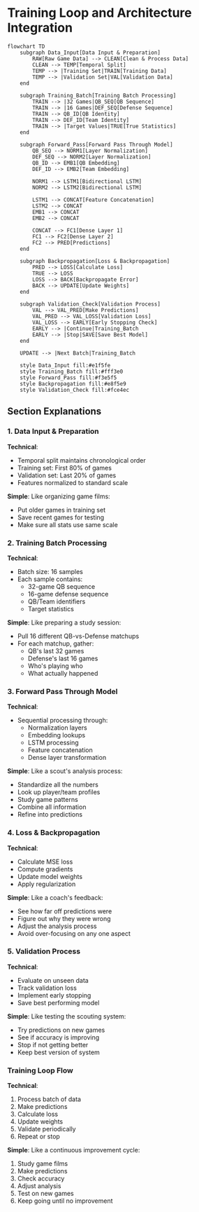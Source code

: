 # Training Loop and Architecture Integration

```mermaid
flowchart TD
    subgraph Data_Input[Data Input & Preparation]
        RAW[Raw Game Data] --> CLEAN[Clean & Process Data]
        CLEAN --> TEMP[Temporal Split]
        TEMP --> |Training Set|TRAIN[Training Data]
        TEMP --> |Validation Set|VAL[Validation Data]
    end

    subgraph Training_Batch[Training Batch Processing]
        TRAIN --> |32 Games|QB_SEQ[QB Sequence]
        TRAIN --> |16 Games|DEF_SEQ[Defense Sequence]
        TRAIN --> QB_ID[QB Identity]
        TRAIN --> DEF_ID[Team Identity]
        TRAIN --> |Target Values|TRUE[True Statistics]
    end

    subgraph Forward_Pass[Forward Pass Through Model]
        QB_SEQ --> NORM1[Layer Normalization]
        DEF_SEQ --> NORM2[Layer Normalization]
        QB_ID --> EMB1[QB Embedding]
        DEF_ID --> EMB2[Team Embedding]
        
        NORM1 --> LSTM1[Bidirectional LSTM]
        NORM2 --> LSTM2[Bidirectional LSTM]
        
        LSTM1 --> CONCAT[Feature Concatenation]
        LSTM2 --> CONCAT
        EMB1 --> CONCAT
        EMB2 --> CONCAT
        
        CONCAT --> FC1[Dense Layer 1]
        FC1 --> FC2[Dense Layer 2]
        FC2 --> PRED[Predictions]
    end

    subgraph Backpropagation[Loss & Backpropagation]
        PRED --> LOSS[Calculate Loss]
        TRUE --> LOSS
        LOSS --> BACK[Backpropagate Error]
        BACK --> UPDATE[Update Weights]
    end

    subgraph Validation_Check[Validation Process]
        VAL --> VAL_PRED[Make Predictions]
        VAL_PRED --> VAL_LOSS[Validation Loss]
        VAL_LOSS --> EARLY[Early Stopping Check]
        EARLY --> |Continue|Training_Batch
        EARLY --> |Stop|SAVE[Save Best Model]
    end

    UPDATE --> |Next Batch|Training_Batch
    
    style Data_Input fill:#e1f5fe
    style Training_Batch fill:#fff3e0
    style Forward_Pass fill:#f3e5f5
    style Backpropagation fill:#e8f5e9
    style Validation_Check fill:#fce4ec
```

## Section Explanations

### 1. Data Input & Preparation
**Technical**: 
- Temporal split maintains chronological order
- Training set: First 80% of games
- Validation set: Last 20% of games
- Features normalized to standard scale

**Simple**: 
Like organizing game films:
- Put older games in training set
- Save recent games for testing
- Make sure all stats use same scale

### 2. Training Batch Processing
**Technical**:
- Batch size: 16 samples
- Each sample contains:
  - 32-game QB sequence
  - 16-game defense sequence
  - QB/Team identifiers
  - Target statistics

**Simple**:
Like preparing a study session:
- Pull 16 different QB-vs-Defense matchups
- For each matchup, gather:
  - QB's last 32 games
  - Defense's last 16 games
  - Who's playing who
  - What actually happened

### 3. Forward Pass Through Model
**Technical**:
- Sequential processing through:
  - Normalization layers
  - Embedding lookups
  - LSTM processing
  - Feature concatenation
  - Dense layer transformation

**Simple**:
Like a scout's analysis process:
- Standardize all the numbers
- Look up player/team profiles
- Study game patterns
- Combine all information
- Refine into predictions

### 4. Loss & Backpropagation
**Technical**:
- Calculate MSE loss
- Compute gradients
- Update model weights
- Apply regularization

**Simple**:
Like a coach's feedback:
- See how far off predictions were
- Figure out why they were wrong
- Adjust the analysis process
- Avoid over-focusing on any one aspect

### 5. Validation Process
**Technical**:
- Evaluate on unseen data
- Track validation loss
- Implement early stopping
- Save best performing model

**Simple**:
Like testing the scouting system:
- Try predictions on new games
- See if accuracy is improving
- Stop if not getting better
- Keep best version of system

### Training Loop Flow
**Technical**:
1. Process batch of data
2. Make predictions
3. Calculate loss
4. Update weights
5. Validate periodically
6. Repeat or stop

**Simple**:
Like a continuous improvement cycle:
1. Study game films
2. Make predictions
3. Check accuracy
4. Adjust analysis
5. Test on new games
6. Keep going until no improvement